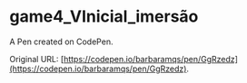 # game4_VInicial_imersão

A Pen created on CodePen.

Original URL: [https://codepen.io/barbaramqs/pen/GgRzedz](https://codepen.io/barbaramqs/pen/GgRzedz).

